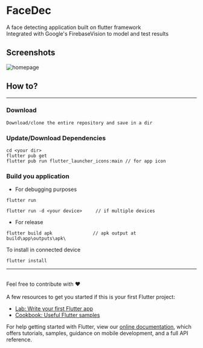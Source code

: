 # FaceDec
A face detecting application built on flutter framework<br>
Integrated with Google's FirebaseVision to model and test results<br>

## Screenshots
![homepage](/example/homepage.png?raw=true)

##  How to?
----
### Download
```
Download/clone the entire repository and save in a dir
```
### Update/Download Dependencies
```
cd <your dir>
flutter pub get
flutter pub run flutter_launcher_icons:main // for app icon
```
### Build you application
- For debugging purposes
```
flutter run 
```

```
flutter run -d <your device>     // if multiple devices
```
- For release
```
flutter build apk               // apk output at build\app\outputs\apk\
```
To install in connected device
```
flutter install
```
------





<br>Feel free to contribute with ❤️<br><br>
A few resources to get you started if this is your first Flutter project:

- [Lab: Write your first Flutter app](https://flutter.dev/docs/get-started/codelab)
- [Cookbook: Useful Flutter samples](https://flutter.dev/docs/cookbook)

For help getting started with Flutter, view our
[online documentation](https://flutter.dev/docs), which offers tutorials,
samples, guidance on mobile development, and a full API reference.
